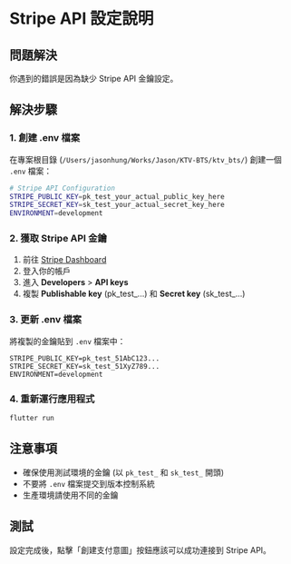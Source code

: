# Stripe API 設定說明

## 問題解決

你遇到的錯誤是因為缺少 Stripe API 金鑰設定。

## 解決步驟

### 1. 創建 .env 檔案

在專案根目錄 (`/Users/jasonhung/Works/Jason/KTV-BTS/ktv_bts/`) 創建一個 `.env` 檔案：

```bash
# Stripe API Configuration
STRIPE_PUBLIC_KEY=pk_test_your_actual_public_key_here
STRIPE_SECRET_KEY=sk_test_your_actual_secret_key_here
ENVIRONMENT=development
```

### 2. 獲取 Stripe API 金鑰

1. 前往 [Stripe Dashboard](https://dashboard.stripe.com/)
2. 登入你的帳戶
3. 進入 **Developers** > **API keys**
4. 複製 **Publishable key** (pk_test_...) 和 **Secret key** (sk_test_...)

### 3. 更新 .env 檔案

將複製的金鑰貼到 `.env` 檔案中：

```
STRIPE_PUBLIC_KEY=pk_test_51AbC123...
STRIPE_SECRET_KEY=sk_test_51XyZ789...
ENVIRONMENT=development
```

### 4. 重新運行應用程式

```bash
flutter run
```

## 注意事項

- 確保使用測試環境的金鑰 (以 `pk_test_` 和 `sk_test_` 開頭)
- 不要將 `.env` 檔案提交到版本控制系統
- 生產環境請使用不同的金鑰

## 測試

設定完成後，點擊「創建支付意圖」按鈕應該可以成功連接到 Stripe API。
